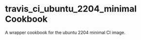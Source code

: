 travis_ci_ubuntu_2204_minimal Cookbook
============================

A wrapper cookbook for the ubuntu 2204 minimal CI image.
